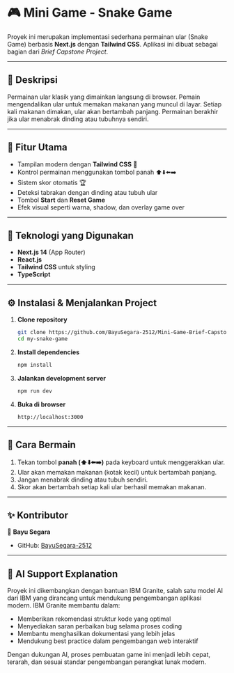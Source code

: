 
# 🎮 Mini Game - Snake Game  
Proyek ini merupakan implementasi sederhana permainan ular (Snake Game) berbasis **Next.js** dengan **Tailwind CSS**. Aplikasi ini dibuat sebagai bagian dari *Brief Capstone Project*.  

---

## 📌 Deskripsi  
Permainan ular klasik yang dimainkan langsung di browser. Pemain mengendalikan ular untuk memakan makanan yang muncul di layar. Setiap kali makanan dimakan, ular akan bertambah panjang. Permainan berakhir jika ular menabrak dinding atau tubuhnya sendiri.  

---

## 🚀 Fitur Utama
- Tampilan modern dengan **Tailwind CSS** 🎨
- Kontrol permainan menggunakan tombol panah ⬆️⬇️⬅️➡️
- Sistem skor otomatis 🏆
- Deteksi tabrakan dengan dinding atau tubuh ular
- Tombol **Start** dan **Reset Game**
- Efek visual seperti warna, shadow, dan overlay game over

---

## 🚀 Teknologi yang Digunakan  
- **Next.js 14** (App Router)  
- **React.js**  
- **Tailwind CSS** untuk styling  
- **TypeScript**  

---

## ⚙️ Instalasi & Menjalankan Project  

1. **Clone repository**  
   ```bash
   git clone https://github.com/BayuSegara-2512/Mini-Game-Brief-Capstone-Project.git
   cd my-snake-game
   ```

2. **Install dependencies**  
   ```bash
   npm install
   ```

3. **Jalankan development server**  
   ```bash
   npm run dev
   ```

4. **Buka di browser**  
   ```
   http://localhost:3000
   ```

---

## 🎯 Cara Bermain  
1. Tekan tombol **panah (⬆️⬇️⬅️➡️)** pada keyboard untuk menggerakkan ular.  
2. Ular akan memakan makanan (kotak kecil) untuk bertambah panjang.  
3. Jangan menabrak dinding atau tubuh sendiri.  
4. Skor akan bertambah setiap kali ular berhasil memakan makanan.  

---

## ✨ Kontributor  
👤 **Bayu Segara**  
- GitHub: [BayuSegara-2512](https://github.com/BayuSegara-2512)  

---

## 🤖 AI Support Explanation

Proyek ini dikembangkan dengan bantuan IBM Granite, salah satu model AI dari IBM yang dirancang untuk mendukung pengembangan aplikasi modern.
IBM Granite membantu dalam:

- Memberikan rekomendasi struktur kode yang optimal
- Menyediakan saran perbaikan bug selama proses coding
- Membantu menghasilkan dokumentasi yang lebih jelas
- Mendukung best practice dalam pengembangan web interaktif

Dengan dukungan AI, proses pembuatan game ini menjadi lebih cepat, terarah, dan sesuai standar pengembangan perangkat lunak modern.